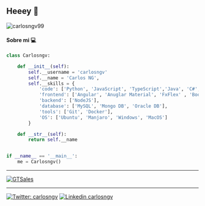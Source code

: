 ## Heeey 🐍


![carlosngv99](https://komarev.com/ghpvc/?username=carlosngv)



#### Sobre mi 💻



```python
class Carlosngv:

    def __init__(self):
        self.__username = 'carlosngv'
        self.__name = 'Carlos NG',
        self.__skills = {
            'code': ['Python', 'JavaScript', 'TypeScript','Java', 'C#', 'C++', 'Go', 'HTML', 'CSS'],
            'frontend': ['Angular', 'Anuglar Material', 'FxFlex' , 'Boostrap'],
            'backend': ['NodeJS'],
            'database': ['MySQL', 'Mongo DB', 'Oracle DB'],
            'tools': ['Git', 'Docker'],
            'OS': ['Ubuntu', 'Manjaro', 'Windows', 'MacOS']
        }

    def __str__(self):
        return self.__name


if __name__ == '__main__':
    me = Carlosngv()
```
---

[![GTSales](https://github-readme-stats.vercel.app/api/pin/?username=carlosngv&repo=gt-sales)](https://github.com/carlosngv/gt-sales)

---

[![Twitter: carlosngv](https://img.shields.io/badge/twitter-%231DA1F2.svg?&style=for-the-badge&logo=twitter&logoColor=white)](https://twitter.com/carlosngv)
[![Linkedin carlosngv](https://img.shields.io/badge/linkedin-%230077B5.svg?&style=for-the-badge&logo=linkedin&logoColor=white)](https://www.linkedin.com/in/carlosngv99/)
